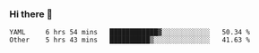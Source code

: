 ### Hi there 👋

<!--
**yeya24/yeya24** is a ✨ _special_ ✨ repository because its `README.md` (this file) appears on your GitHub profile.

Here are some ideas to get you started:

- 🔭 I’m currently working on ...
- 🌱 I’m currently learning ...
- 👯 I’m looking to collaborate on ...
- 🤔 I’m looking for help with ...
- 💬 Ask me about ...
- 📫 How to reach me: ...
- 😄 Pronouns: ...
- ⚡ Fun fact: ...
-->

<!--START_SECTION:waka-->

```text
YAML     6 hrs 54 mins   ████████████▓░░░░░░░░░░░░   50.34 %
Other    5 hrs 43 mins   ██████████▒░░░░░░░░░░░░░░   41.63 %
```

<!--END_SECTION:waka-->
